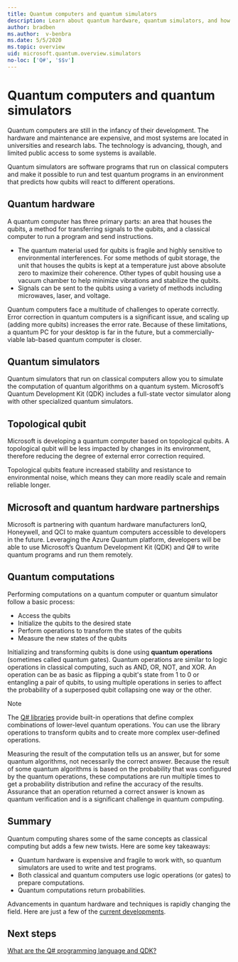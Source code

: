 ```yaml
---
title: Quantum computers and quantum simulators
description: Learn about quantum hardware, quantum simulators, and how quantum operations work.
author: bradben
ms.author:  v-benbra
ms.date: 5/5/2020
ms.topic: overview
uid: microsoft.quantum.overview.simulators
no-loc: ['Q#', '$$v']
---
```


# Quantum computers and quantum simulators

Quantum computers are still in the infancy of their development. The hardware and maintenance are expensive, and most systems are located in universities and research labs. The technology is advancing, though, and limited public access to some systems is available.

Quantum simulators are software programs that run on classical computers and make it possible to run and test quantum programs in an environment that predicts how qubits will react to different operations.

## Quantum hardware

A quantum computer has three primary parts: an area that houses the qubits, a method for transferring signals to the qubits, and a classical computer to run a program and send instructions.

- The quantum material used for qubits is fragile and highly sensitive to environmental interferences. For some methods of qubit storage, the unit that houses the qubits is kept at a temperature just above absolute zero to maximize their coherence. Other types of qubit housing use a vacuum chamber to help minimize vibrations and stabilize the qubits.  
- Signals can be sent to the qubits using a variety of methods including microwaves, laser, and voltage.

Quantum computers face a multitude of challenges to operate correctly. Error correction in quantum computers is a significant issue, and scaling up (adding more qubits) increases the error rate. Because of these limitations, a quantum PC for your desktop is far in the future, but a commercially-viable lab-based quantum computer is closer.

## Quantum simulators

Quantum simulators that run on classical computers allow you to simulate the computation of quantum algorithms on a quantum system.  Microsoft’s Quantum Development Kit (QDK) includes a full-state vector simulator along with other specialized quantum simulators.

## Topological qubit

Microsoft is developing a quantum computer based on topological qubits. A topological qubit will be less impacted by changes in its environment, therefore reducing the degree of external error correction required.

Topological qubits feature increased stability and resistance to environmental noise, which means they can more readily scale and remain reliable longer.

## Microsoft and quantum hardware partnerships

Microsoft is partnering with quantum hardware manufacturers IonQ, Honeywell, and QCI to make quantum computers accessible to developers in the future. Leveraging the Azure Quantum platform, developers will be able to use Microsoft’s Quantum Development Kit (QDK) and Q# to write quantum programs and run them remotely.

## Quantum computations

Performing computations on a quantum computer or quantum simulator follow a basic process:

- Access the qubits
- Initialize the qubits to the desired state
- Perform operations to transform the states of the qubits
- Measure the new states of the qubits

Initializing and transforming qubits is done using **quantum operations** (sometimes called quantum gates). Quantum operations are similar to logic operations in classical computing, such as AND, OR, NOT, and XOR. An operation can be as basic as flipping a qubit's state from 1 to 0 or entangling a pair of qubits, to using multiple operations in series to affect the probability of a superposed qubit collapsing one way or the other.

> [!NOTE] 
> The [Q# libraries](xref:microsoft.quantum.libraries) provide built-in operations that define complex combinations of lower-level quantum operations. You can use the library operations to transform qubits and to create more complex user-defined operations.  

Measuring the result of the computation tells us an answer, but for some quantum algorithms, not necessarily the correct answer. Because the result of some quantum algorithms is based on the probability that was configured by the quantum operations, these computations are run multiple times to get a probability distribution and refine the accuracy of the results.  Assurance that an operation returned a correct answer is known as quantum verification and is a significant challenge in quantum computing.

## Summary

Quantum computing shares some of the same concepts as classical computing but adds a few new twists. Here are some key takeaways:

- Quantum hardware is expensive and fragile to work with, so quantum simulators are used to write and test programs.
- Both classical and quantum computers use logic operations (or gates) to prepare computations.
- Quantum computations return probabilities.

Advancements in quantum hardware and techniques is rapidly changing the field. Here are just a few of the [current developments](https://phys.org/search/?search=quantum+computer&s=0).

## Next steps

[What are the Q# programming language and QDK?](xref:microsoft.quantum.overview.q-sharp)
